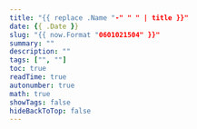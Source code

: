 ```yaml
---
title: "{{ replace .Name "-" " " | title }}"
date: {{ .Date }}
slug: "{{ now.Format "0601021504" }}"
summary: ""
description: ""
tags: ["", ""]
toc: true
readTime: true
autonumber: true
math: true
showTags: false
hideBackToTop: false
---
```


